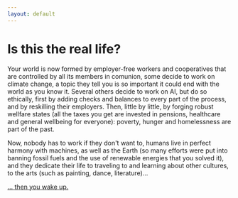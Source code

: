```yaml
---
layout: default
---
```


# Is this the real life?

Your world is now formed by employer-free workers and cooperatives that are controlled by all its members in comunion, some decide to work on climate change, a topic they tell you is so important it could end with the world as you know it. Several others decide to work on AI, but do so ethically, first by adding checks and balances to every part of the process, and by reskilling their employers. Then, little by little, by forging robust wellfare states (all the taxes you get are invested in pensions, healthcare and general wellbeing for everyone): poverty, hunger and homelessness are part of the past. 

Now, nobody has to work if they don't want to, humans live in perfect harmony with machines, as well as the Earth (so many efforts were put into banning fossil fuels and the use of renewable energies that you solved it), and they dedicate their life to traveling to and learning about other cultures, to the arts (such as painting, dance, literature)...

[... then you wake up.](./start) 
